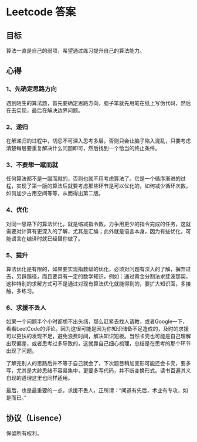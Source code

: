 # Leetcode 答案

## 目标

算法一直是自己的弱项，希望通过练习提升自己的算法能力。


## 心得

### 1、先确定思路方向

遇到陌生的算法题，首先要确定思路方向，脑子笨就先用笔在纸上写伪代码，然后在去实现，最后在解决边界问题。

### 2、递归

在解递归的过程中，切忌不可深入思考多层，否则只会让脑子陷入混乱，只要考虑清楚每层要重复解决什么问题即可，然后找到一个恰当的终止条件。

### 3、不要想一蹴而就

任何算法都不是一蹴而就的，否则也就不用考虑算法了。它是一个循序渐进的过程，实现了第一版的算法后就要考虑那些环节是可以优化的，如何减少循环次数，如何加少占用空间等等，从而得出第二版。

### 4、优化
对同一思路下的算法优化，就是缩减指令数，力争用更少的指令完成的任务，这就需要对计算有更深入的了解，尤其是汇编；此外就是语言本身，因为有些优化，可能语言在编译时就已经替你做了。

### 5、提升
算法优化是有限的，如果要实现指数级的优化，必须对问题有深入的了解，摒弃过去，另辟蹊径，而且要具有一定的数学知识，例如：通过黄金分割法求斐波那契，这种特别的求解方式可不是通过对现有算法优化就能得到的，要扩大知识面，多接触，多练习。

### 6、求援不丢人
如果一个问题半个小时都想不出头绪，那么赶紧去找人请教，或者Google一下，看看LeetCode的评论。因为这很可能是因为你知识储备不足造成的，及时的求援可以更快的发现不足，避免浪费时间，解决知识短板。当然卡壳也可能是自己理解出现偏差，或者思考过多导致的，这就靠自己细心梳理，总结是在思考的那个环节出现了问题。

了解完别人的思路后并不等于自己就会了，下次题目稍加变形可能还会卡壳，要多写，尤其是大龄思绪不容易集中，更要多写代码，并不断变换形式。读书百遍其义自现的道理这里也同样适用。

最后，也是最重要的一点，求援不丢人，正所谓：“闻道有先后，术业有专攻，如是而已。”


## 协议（Lisence）

保留所有权利。
